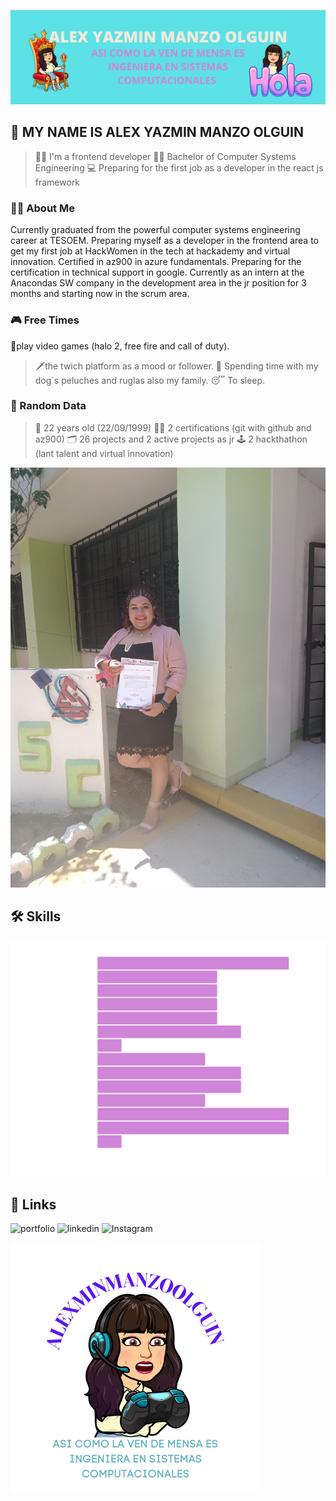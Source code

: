![Logo](/ALEXYAZMINMANZOOLGUIN.png)
## 🌺 MY NAME IS ALEX YAZMIN MANZO OLGUIN 
> 👨‍💻 I'm a frontend developer
👩‍🎓 Bachelor of Computer Systems Engineering
>💻 Preparing for the first job as a developer in the react js framework

### 👩‍💼 About Me
Currently graduated from the powerful computer systems engineering career at TESOEM.
Preparing myself as a developer in the frontend area to get my first job at HackWomen in the tech at hackademy and virtual innovation. 
Certified in az900 in azure fundamentals. Preparing for the certification in technical support in google. 
Currently as an intern at the Anacondas SW company in the development area in the jr position for 3 months and starting now in the scrum area.

### 🎮 Free Times
👾play video games (halo 2, free fire and call of duty). 
> 🗡the twich platform as a mood or follower. 
🐶 Spending time with my dog´s peluches and ruglas also my family. 
> 😴 To sleep.

### 🔮 Random Data
> 🎂 22 years old (22/09/1999)
👩‍🏫 2 certifications (git with github and az900)
> 🗂 26 projects and 2 active projects as jr
🕹 2 hackthathon (lant talent and virtual innovation)

![imagen](/IMG20220422143615.jpg)
## 🛠 Skills

![grafica](/TECNOLOGIAS.png)

## 🔗 Links
![portfolio]()
![linkedin](https://www.linkedin.com/in/yazmin-manzo-olguin-abb111217/)
![Instagram](https://www.instagram.com/alexmanzoolguin/)


![Logo](/logo.png)